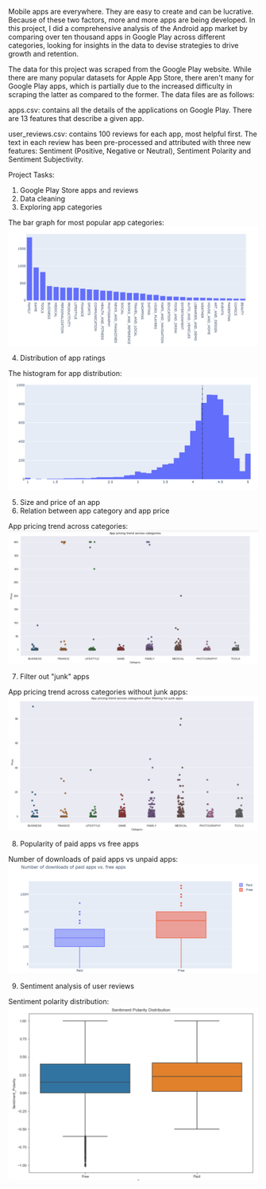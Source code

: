 Mobile apps are everywhere. They are easy to create and can be lucrative. Because of these two factors, more and more apps are being developed. In this project, I did a comprehensive analysis of the Android app market by comparing over ten thousand apps in Google Play across different categories, looking for insights in the data to devise strategies to drive growth and retention.

The data for this project was scraped from the Google Play website. While there are many popular datasets for Apple App Store, there aren't many for Google Play apps, which is partially due to the increased difficulty in scraping the latter as compared to the former. The data files are as follows:

apps.csv: contains all the details of the applications on Google Play. There are 13 features that describe a given app.

user_reviews.csv: contains 100 reviews for each app, most helpful first. The text in each review has been pre-processed and attributed with three new features: Sentiment (Positive, Negative or Neutral), Sentiment Polarity and Sentiment Subjectivity.

Project Tasks:

1. Google Play Store apps and reviews </br>
2. Data cleaning </br>
3. Exploring app categories </br>
 
The bar graph for most popular app categories:
![alt text](https://github.com/arjuaman/Android-App-Market-On-Google-Play-Store/blob/master/1_%20(1).png)

4. Distribution of app ratings </br>

The histogram for app distribution:
![alt text](https://github.com/arjuaman/Android-App-Market-On-Google-Play-Store/blob/master/1_%20(2).png)

5. Size and price of an app </br>
6. Relation between app category and app price </br>

App pricing trend across categories:
![alt text](https://github.com/arjuaman/Android-App-Market-On-Google-Play-Store/blob/master/1_%20(3).png)

7. Filter out "junk" apps </br>

App pricing trend across categories without junk apps:
![alt text](https://github.com/arjuaman/Android-App-Market-On-Google-Play-Store/blob/master/1_%20(4).png)

8. Popularity of paid apps vs free apps </br>

Number of downloads of paid apps vs unpaid apps:
![alt text](https://github.com/arjuaman/Android-App-Market-On-Google-Play-Store/blob/master/1_%20(5).png)

9. Sentiment analysis of user reviews </br>

Sentiment polarity distribution:
![alt text](https://github.com/arjuaman/Android-App-Market-On-Google-Play-Store/blob/master/1_%20(6).png)
